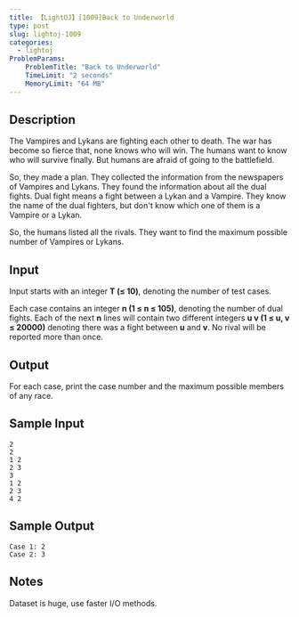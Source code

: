 ```yaml
---
title: 【LightOJ】[1009]Back to Underworld
type: post
slug: lightoj-1009
categories:
  - lightoj
ProblemParams:
    ProblemTitle: "Back to Underworld"
    TimeLimit: "2 seconds"
    MemoryLimit: "64 MB"
---
```


## Description

The Vampires and Lykans are fighting each other to death. The war has become so fierce that, none knows who will win. The humans want to know who will survive finally. But humans are afraid of going to the battlefield.

So, they made a plan. They collected the information from the newspapers of Vampires and Lykans. They found the information about all the dual fights. Dual fight means a fight between a Lykan and a Vampire. They know the name of the dual fighters, but don't know which one of them is a Vampire or a Lykan.

So, the humans listed all the rivals. They want to find the maximum possible number of Vampires or Lykans.

## Input

Input starts with an integer **T (≤ 10)**, denoting the number of test cases.

Each case contains an integer **n (1 ≤ n ≤ 105)**, denoting the number of dual fights. Each of the next **n** lines will contain two different integers **u v (1 ≤ u, v ≤ 20000)** denoting there was a fight between **u** and **v**. No rival will be reported more than once.

## Output

For each case, print the case number and the maximum possible members of any race.

## Sample Input

```
2
2
1 2
2 3
3
1 2
2 3
4 2

```

## Sample Output

```
Case 1: 2
Case 2: 3

```

## Notes

<p>Dataset is huge, use faster I/O methods.</p>

